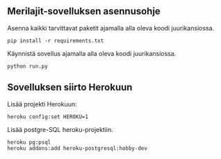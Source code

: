 ## Merilajit-sovelluksen asennusohje

Asenna kaikki tarvittavat paketit ajamalla alla oleva koodi juurikansiossa.

```
pip install -r requirements.txt
```

Käynnistä sovellus ajamalla alla oleva koodi juurikansiossa.

```
python run.py
```

## Sovelluksen siirto Herokuun

Lisää projekti Herokuun:

```
heroku config:set HEROKU=1
```

Lisää postgre-SQL heroku-projektiin.

```
heroku pg:psql
heroku addons:add heroku-postgresql:hobby-dev
```

